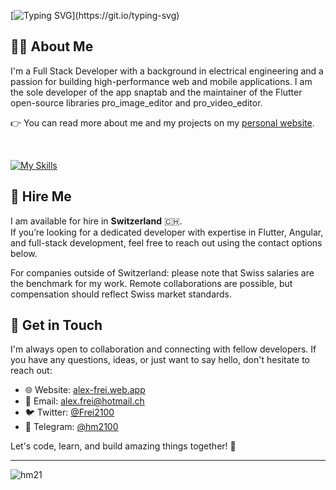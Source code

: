     
[![Typing SVG](https://readme-typing-svg.demolab.com/?font=Fira+Code&pause=1000&random=false&width=500&lines=Hi+there%F0%9F%91%8B%2C+I'm+Alex+from+Switzerland.)](https://git.io/typing-svg)


## 🧑‍💻 About Me

I'm a Full Stack Developer with a background in electrical engineering and a passion for building high-performance web and mobile applications. I am the sole developer of the app snaptab and the maintainer of the Flutter open-source libraries pro_image_editor and pro_video_editor.

👉 You can read more about me and my projects on my [personal website](https://alex-frei.web.app).
  
  <br>
  
[![My Skills](https://skillicons.dev/icons?i=flutter,angular,ts,js,html,css,cs,dotnet,supabase,firebase,gcp,azure,raspberrypi,vscode,visualstudio)](https://skillicons.dev)

## 💼 Hire Me

I am available for hire in **Switzerland** 🇨🇭.  
If you’re looking for a dedicated developer with expertise in Flutter, Angular, and full-stack development, feel free to reach out using the contact options below.

For companies outside of Switzerland: please note that Swiss salaries are the benchmark for my work. Remote collaborations are possible, but compensation should reflect Swiss market standards.

## 🤝 Get in Touch

I'm always open to collaboration and connecting with fellow developers. If you have any questions, ideas, or just want to say hello, don't hesitate to reach out:

- 🌐 Website: [alex-frei.web.app](https://alex-frei.web.app/contact)  
- 📧 Email: [alex.frei@hotmail.ch](mailto:alex.frei@hotmail.ch)
- 🐦 Twitter: [@Frei2100](https://twitter.com/Frei2100)
- 📩 Telegram: [@hm2100](https://t.me/hm2100)

Let's code, learn, and build amazing things together! 🚀

<hr>

<p align="left"> <img src="https://komarev.com/ghpvc/?username=hm21" alt="hm21"/> </p>
